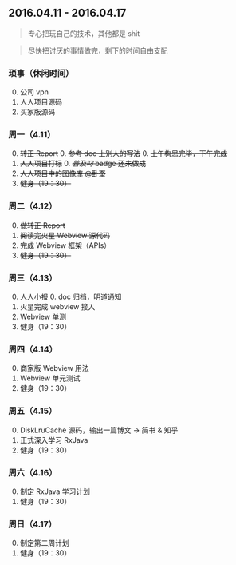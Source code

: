 ## 2016.04.11 - 2016.04.17

> 专心把玩自己的技术，其他都是 shit

> 尽快把讨厌的事情做完，剩下的时间自由支配

### 琐事（休闲时间）

0. 公司 vpn
0. 人人项目源码
0. 买家版源码

### 周一（4.11）

0. ~~转正 Report~~
    0. ~~参考 doc 上别人的写法~~
    0. ~~上午构思完毕，下午完成~~
0. ~~人人项目打标~~
    0. ~~*普及叼* badge 还未做成~~
0. ~~人人项目中的图像库 @卧蚕~~
0. ~~健身（19：30）~~

### 周二（4.12）

0. ~~做转正 Report~~
0. ~~阅读完火星 Webview 源代码~~
0. 完成 Webview 框架（APIs）
0. ~~健身（19：30）~~

### 周三（4.13）

0. 人人小报
    0. doc 归档，明道通知
0. 火星完成 webview 接入
0. Webview 单测
0. 健身（19：30）

### 周四（4.14）

0. 商家版 Webview 用法
0. Webview 单元测试
0. 健身（19：30）

### 周五（4.15）

0. DiskLruCache 源码，输出一篇博文 -> 简书 & 知乎
0. 正式深入学习 RxJava
0. 健身（19：30）

### 周六（4.16）

0. 制定 RxJava 学习计划
0. 健身（19：30）

### 周日（4.17）

0. 制定第二周计划
0. 健身（19：30）
